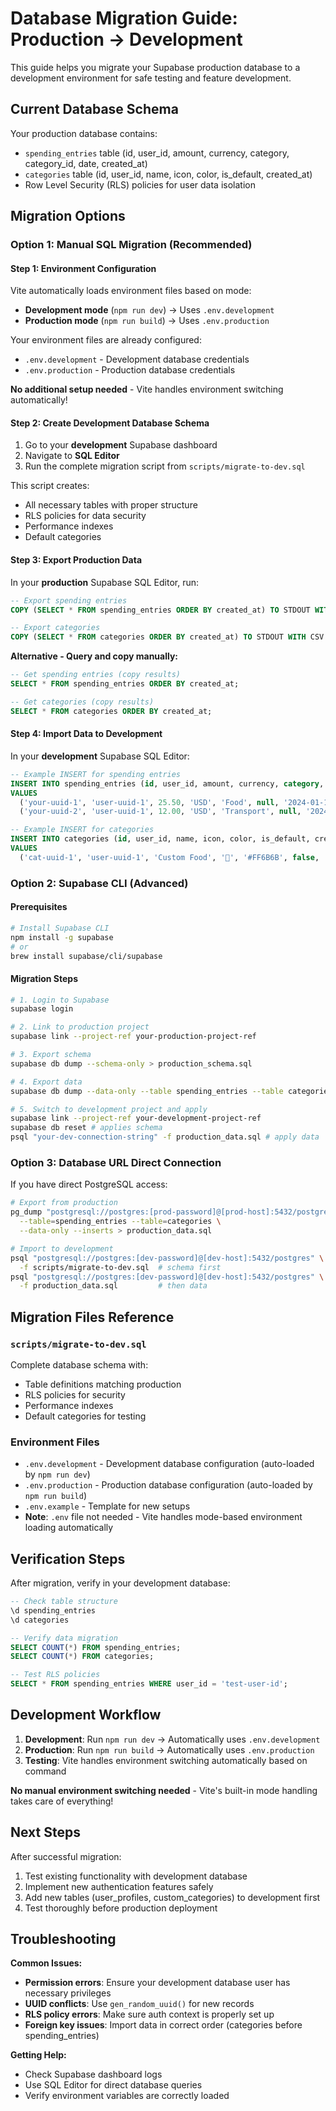 # Database Migration Guide: Production → Development

This guide helps you migrate your Supabase production database to a development environment for safe testing and feature development.

## Current Database Schema

Your production database contains:
- `spending_entries` table (id, user_id, amount, currency, category, category_id, date, created_at)
- `categories` table (id, user_id, name, icon, color, is_default, created_at)
- Row Level Security (RLS) policies for user data isolation

## Migration Options

### Option 1: Manual SQL Migration (Recommended)

#### Step 1: Environment Configuration

Vite automatically loads environment files based on mode:
- **Development mode** (`npm run dev`) → Uses `.env.development`
- **Production mode** (`npm run build`) → Uses `.env.production`

Your environment files are already configured:
- `.env.development` - Development database credentials
- `.env.production` - Production database credentials

**No additional setup needed** - Vite handles environment switching automatically!

#### Step 2: Create Development Database Schema

1. Go to your **development** Supabase dashboard
2. Navigate to **SQL Editor**
3. Run the complete migration script from `scripts/migrate-to-dev.sql`

This script creates:
- All necessary tables with proper structure
- RLS policies for data security
- Performance indexes
- Default categories

#### Step 3: Export Production Data

In your **production** Supabase SQL Editor, run:

```sql
-- Export spending entries
COPY (SELECT * FROM spending_entries ORDER BY created_at) TO STDOUT WITH CSV HEADER;

-- Export categories  
COPY (SELECT * FROM categories ORDER BY created_at) TO STDOUT WITH CSV HEADER;
```

**Alternative - Query and copy manually:**
```sql
-- Get spending entries (copy results)
SELECT * FROM spending_entries ORDER BY created_at;

-- Get categories (copy results)
SELECT * FROM categories ORDER BY created_at;
```

#### Step 4: Import Data to Development

In your **development** Supabase SQL Editor:

```sql
-- Example INSERT for spending entries
INSERT INTO spending_entries (id, user_id, amount, currency, category, category_id, date, created_at)
VALUES 
  ('your-uuid-1', 'user-uuid-1', 25.50, 'USD', 'Food', null, '2024-01-15', '2024-01-15T10:30:00Z'),
  ('your-uuid-2', 'user-uuid-1', 12.00, 'USD', 'Transport', null, '2024-01-16', '2024-01-16T14:20:00Z');

-- Example INSERT for categories
INSERT INTO categories (id, user_id, name, icon, color, is_default, created_at)
VALUES
  ('cat-uuid-1', 'user-uuid-1', 'Custom Food', '🍕', '#FF6B6B', false, '2024-01-10T09:00:00Z');
```

### Option 2: Supabase CLI (Advanced)

#### Prerequisites
```bash
# Install Supabase CLI
npm install -g supabase
# or
brew install supabase/cli/supabase
```

#### Migration Steps
```bash
# 1. Login to Supabase
supabase login

# 2. Link to production project
supabase link --project-ref your-production-project-ref

# 3. Export schema
supabase db dump --schema-only > production_schema.sql

# 4. Export data
supabase db dump --data-only --table spending_entries --table categories > production_data.sql

# 5. Switch to development project and apply
supabase link --project-ref your-development-project-ref
supabase db reset # applies schema
psql "your-dev-connection-string" -f production_data.sql # apply data
```

### Option 3: Database URL Direct Connection

If you have direct PostgreSQL access:

```bash
# Export from production
pg_dump "postgresql://postgres:[prod-password]@[prod-host]:5432/postgres" \
  --table=spending_entries --table=categories \
  --data-only --inserts > production_data.sql

# Import to development  
psql "postgresql://postgres:[dev-password]@[dev-host]:5432/postgres" \
  -f scripts/migrate-to-dev.sql  # schema first
psql "postgresql://postgres:[dev-password]@[dev-host]:5432/postgres" \
  -f production_data.sql         # then data
```

## Migration Files Reference

### `scripts/migrate-to-dev.sql`
Complete database schema with:
- Table definitions matching production
- RLS policies for security
- Performance indexes
- Default categories for testing

### Environment Files
- `.env.development` - Development database configuration (auto-loaded by `npm run dev`)
- `.env.production` - Production database configuration (auto-loaded by `npm run build`)
- `.env.example` - Template for new setups
- **Note**: `.env` file not needed - Vite handles mode-based environment loading automatically

## Verification Steps

After migration, verify in your development database:

```sql
-- Check table structure
\d spending_entries
\d categories

-- Verify data migration
SELECT COUNT(*) FROM spending_entries;
SELECT COUNT(*) FROM categories;

-- Test RLS policies
SELECT * FROM spending_entries WHERE user_id = 'test-user-id';
```

## Development Workflow

1. **Development**: Run `npm run dev` → Automatically uses `.env.development`
2. **Production**: Run `npm run build` → Automatically uses `.env.production`
3. **Testing**: Vite handles environment switching automatically based on command

**No manual environment switching needed** - Vite's built-in mode handling takes care of everything!

## Next Steps

After successful migration:
1. Test existing functionality with development database
2. Implement new authentication features safely
3. Add new tables (user_profiles, custom_categories) to development first
4. Test thoroughly before production deployment

## Troubleshooting

**Common Issues:**
- **Permission errors**: Ensure your development database user has necessary privileges
- **UUID conflicts**: Use `gen_random_uuid()` for new records
- **RLS policy errors**: Make sure auth context is properly set up
- **Foreign key issues**: Import data in correct order (categories before spending_entries)

**Getting Help:**
- Check Supabase dashboard logs
- Use SQL Editor for direct database queries
- Verify environment variables are correctly loaded